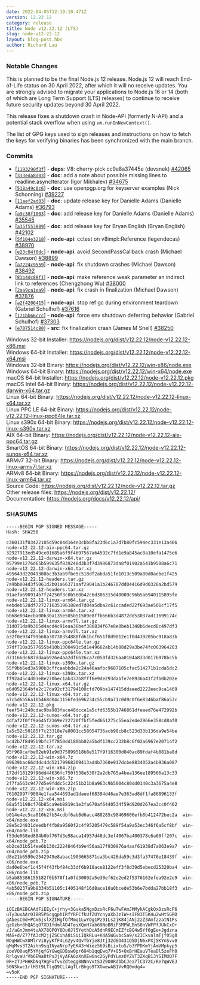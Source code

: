 ```yaml
---
date: 2022-04-05T12:19:10.471Z
version: 12.22.12
category: release
title: Node v12.22.12 (LTS)
slug: node-v12-22-12
layout: blog-post.hbs
author: Richard Lau
---
```


### Notable Changes

This is planned to be the final Node.js 12 release. Node.js 12 will
reach End-of-Life status on 30 April 2022, after which it will no
receive updates. You are strongly advised to migrate your applications
to Node.js 16 or 14 (both of which are Long Term Support (LTS) releases)
to continue to receive future security updates beyond 30 April 2022.

This release fixes a shutdown crash in Node-API (formerly N-API) and a
potential stack overflow when using `vm.runInNewContext()`.

The list of GPG keys used to sign releases and instructions on how to
fetch the keys for verifying binaries has been synchronized with the
main branch.

### Commits

- \[[`1193290f3f`](https://github.com/nodejs/node/commit/1193290f3f)] - **deps**: V8: cherry-pick cc9a8a37445e (devsnek) [#42065](https://github.com/nodejs/node/pull/42065)
- \[[`333eda8d03`](https://github.com/nodejs/node/commit/333eda8d03)] - **doc**: add a note about possible missing lines to readline.asyncIterator (Igor Mikhalev) [#34675](https://github.com/nodejs/node/pull/34675)
- \[[`518a49c0c6`](https://github.com/nodejs/node/commit/518a49c0c6)] - **doc**: use openpgp.org for keyserver examples (Nick Schonning) [#39227](https://github.com/nodejs/node/pull/39227)
- \[[`11aef2ad03`](https://github.com/nodejs/node/commit/11aef2ad03)] - **doc**: update release key for Danielle Adams (Danielle Adams) [#36793](https://github.com/nodejs/node/pull/36793)
- \[[`a9c38f1003`](https://github.com/nodejs/node/commit/a9c38f1003)] - **doc**: add release key for Danielle Adams (Danielle Adams) [#35545](https://github.com/nodejs/node/pull/35545)
- \[[`a35f553889`](https://github.com/nodejs/node/commit/a35f553889)] - **doc**: add release key for Bryan English (Bryan English) [#42102](https://github.com/nodejs/node/pull/42102)
- \[[`5f104e3218`](https://github.com/nodejs/node/commit/5f104e3218)] - **node-api**: cctest on v8impl::Reference (legendecas) [#38970](https://github.com/nodejs/node/pull/38970)
- \[[`e23c04f0dc`](https://github.com/nodejs/node/commit/e23c04f0dc)] - **node-api**: avoid SecondPassCallback crash (Michael Dawson) [#38899](https://github.com/nodejs/node/pull/38899)
- \[[`a7224c9559`](https://github.com/nodejs/node/commit/a7224c9559)] - **node-api**: fix shutdown crashes (Michael Dawson) [#38492](https://github.com/nodejs/node/pull/38492)
- \[[`81b4dc88f1`](https://github.com/nodejs/node/commit/81b4dc88f1)] - **node-api**: make reference weak parameter an indirect link to references (Chengzhong Wu) [#38000](https://github.com/nodejs/node/pull/38000)
- \[[`2aa9ca1ea9`](https://github.com/nodejs/node/commit/2aa9ca1ea9)] - **node-api**: fix crash in finalization (Michael Dawson) [#37876](https://github.com/nodejs/node/pull/37876)
- \[[`a2f4206415`](https://github.com/nodejs/node/commit/a2f4206415)] - **node-api**: stop ref gc during environment teardown (Gabriel Schulhof) [#37616](https://github.com/nodejs/node/pull/37616)
- \[[`171bb66ccc`](https://github.com/nodejs/node/commit/171bb66ccc)] - **node-api**: force env shutdown deferring behavior (Gabriel Schulhof) [#37303](https://github.com/nodejs/node/pull/37303)
- \[[`e707514c80`](https://github.com/nodejs/node/commit/e707514c80)] - **src**: fix finalization crash (James M Snell) [#38250](https://github.com/nodejs/node/pull/38250)

Windows 32-bit Installer: https://nodejs.org/dist/v12.22.12/node-v12.22.12-x86.msi \
Windows 64-bit Installer: https://nodejs.org/dist/v12.22.12/node-v12.22.12-x64.msi \
Windows 32-bit Binary: https://nodejs.org/dist/v12.22.12/win-x86/node.exe \
Windows 64-bit Binary: https://nodejs.org/dist/v12.22.12/win-x64/node.exe \
macOS 64-bit Installer: https://nodejs.org/dist/v12.22.12/node-v12.22.12.pkg \
macOS Intel 64-bit Binary: https://nodejs.org/dist/v12.22.12/node-v12.22.12-darwin-x64.tar.gz \
Linux 64-bit Binary: https://nodejs.org/dist/v12.22.12/node-v12.22.12-linux-x64.tar.xz \
Linux PPC LE 64-bit Binary: https://nodejs.org/dist/v12.22.12/node-v12.22.12-linux-ppc64le.tar.xz \
Linux s390x 64-bit Binary: https://nodejs.org/dist/v12.22.12/node-v12.22.12-linux-s390x.tar.xz \
AIX 64-bit Binary: https://nodejs.org/dist/v12.22.12/node-v12.22.12-aix-ppc64.tar.gz \
SmartOS 64-bit Binary: https://nodejs.org/dist/v12.22.12/node-v12.22.12-sunos-x64.tar.xz \
ARMv7 32-bit Binary: https://nodejs.org/dist/v12.22.12/node-v12.22.12-linux-armv7l.tar.xz \
ARMv8 64-bit Binary: https://nodejs.org/dist/v12.22.12/node-v12.22.12-linux-arm64.tar.xz \
Source Code: https://nodejs.org/dist/v12.22.12/node-v12.22.12.tar.gz \
Other release files: https://nodejs.org/dist/v12.22.12/ \
Documentation: https://nodejs.org/docs/v12.22.12/api/

### SHASUMS

```
-----BEGIN PGP SIGNED MESSAGE-----
Hash: SHA256

c360131f03422105d59c84d164e3cbb8fa23d6c1a7d7b80fc594ec331e13a466  node-v12.22.12-aix-ppc64.tar.gz
32927913ed549ce01685a6f9f4697567a64592c7fd1e9a845ac8a10efa1475e6  node-v12.22.12-darwin-x64.tar.gz
95799e1276d65b599635f839248d3b3f7d3986873da8f01902a541b9588a6c71  node-v12.22.12-darwin-x64.tar.xz
495643d22049308bc3b3ab9fbe5c518df2abda51fe1013c509a80d0aebe1f425  node-v12.22.12-headers.tar.gz
7a9bb004d3f5061d2b01a66371aaf29041a1b246707dd04416d9d0326a2bd579  node-v12.22.12-headers.tar.xz
91aefa690914b7f24250f3c0b560b42c6d306315d40009c96b5a6940115895fe  node-v12.22.12-linux-arm64.tar.gz
eebdeb528df727271635196188ed7d04a5dba2c61ccaded22f693ae501cf17f5  node-v12.22.12-linux-arm64.tar.xz
bb68e804ecba00b30a135e505b51509e8ffb666b3d4872dd53037ad11699174c  node-v12.22.12-linux-armv7l.tar.gz
31d071da9b365d4acd4c91eaa36bef386834f67e8e0beb1348b6decd8c497df3  node-v12.22.12-linux-armv7l.tar.xz
a32f0e934f99b68a30738354880fd61bcf651f8d9012e1f0d439205bc918a83b  node-v12.22.12-linux-ppc64le.tar.gz
37df710a3577655b410b1300491c5d1e49662ab14b88d29a3be74fc063964203  node-v12.22.12-linux-ppc64le.tar.xz
d73166dc687ddaab926e4aa2df6b26ca7c050fd326aa0104a833d0176978bc5b  node-v12.22.12-linux-s390x.tar.gz
55f9bb6ed3a590b3cffcaabbde2c24a46aafbc9687105cfac514271b1cda5dc2  node-v12.22.12-linux-s390x.tar.xz
ff92a45c4d03e8e270bec1ab337b8fff6e9de293dabfe7e8936a41f2fb0b202e  node-v12.22.12-linux-x64.tar.gz
e6d052364bfa2c17da92cf31794100cfd709ba147415ddaeed2222eec9ca1469  node-v12.22.12-linux-x64.tar.xz
a7c5d6b56a1bb468d04c1156fe1696234c55cb9a71c0d9c0f6e8346baf86a53c  node-v12.22.12.pkg
feef54c248cdac9ba983face48dcce1a5cfd6355b1746861dfeaed76e472992b  node-v12.22.12-sunos-x64.tar.gz
4dfaf2f0ff9a645f2169e722720ffbf5fed661275c55ea2e4e2966e358cd8af0  node-v12.22.12-sunos-x64.tar.xz
1a5c52c50185f7c23318e7e8001cc58054736acb98cb8c523d33b136da9e54be  node-v12.22.12.tar.gz
bc42b7f8495b9bfc7f7850dd180bb02a5bdf139cc232b8c6f02a6967e20714f2  node-v12.22.12.tar.xz
95f969cafbe02eb91e9d375899518b8e517f9f16300d040ac89fdaf4b881ba8d  node-v12.22.12-win-x64.7z
09639bac66d4dc4dd52179968209413ad4b7360e917dcbe8834052a4b936a087  node-v12.22.12-win-x64.zip
172df18129f96dd44636fc750f538e530f2a2db765a4bea136ee189566a13c33  node-v12.22.12-win-x86.7z
2f7fa563c9477d5e9fddc5c22451b21b8a963c9b5004c80dd0140c3a3675a4e8  node-v12.22.12-win-x86.zip
76102997f9084e1faa544693ad1daeef68394d46ae7e363ad8df1fa86896133f  node-v12.22.12-x64.msi
68a5f1198cf76b85ca9eb8819c1e3fa670af6440534f59d920d267ea3cc0f402  node-v12.22.12-x86.msi
b014e4ec5ca810b2fb54cdbf6ab8d6acc488285c98469606efb8b412472bec2a  win-x64/node.exe
28e5c24831deedbf4fb8a9560f2c4f95205479c589f54a9a53ec346f6a5cf8bf  win-x64/node.lib
f53de068ed884b0bf767d3e98aca14957d48dc3ef4067ba400378c6a60ff207c  win-x64/node_pdb.7z
eb2ce31b514ee6b130c22248464b9e456aa17f930976a4aaf61938d7a063e9a7  win-x64/node_pdb.zip
d8e21b6590e2542949e8abac1903665871ca3bc426da59c3d3fa37476e18439f  win-x86/node.exe
dad0e6bef1c45f4f43fbf84c33df6b910ace8122eff3f8d39d5ebecd25320ba4  win-x86/node.lib
b5ab85386155182f0b570f1a0fd30092a5e30ef62e2ed2f5376162efea92e2e9  win-x86/node_pdb.7z
4ab50237a9b8334b51105c1405148f16d8ace10a0bcede53b6e7bdda27bb18f3  win-x86/node_pdb.zip
-----BEGIN PGP SIGNATURE-----

iQIzBAEBCAAdFiEEyC+jrhy+3Gvka5NgxDzsRcF6uTwFAmJMMykACgkQxDzsRcF6
uTy3uxAAr0IBR5P6cggphIRfYRFCfkUfZUYcnyaXb3zIW+sIF83T5K4u2wHtSGRD
gAbesC0d+PCm5jslXZIHgfOfMmq1LwYOg1Pz91Ls2jK84jANj2zZ3AmfzzatN1Fs
qzGzb+8hQASqO7XD1fdmlAD4TesXQoH7ab69NoBRiP5MPWLBnS8nVWFPfJUkCxO+
zJ/aGnJmm4tuAX78QPOY8Du0Jl5YethDcA5dnR9ECmIZfcBQ4w5Yf6gEe+Jgdzna
MAG+d/Z77fA3cM2jjZSCihA8iSUiIQkRLu+K4A5WGvbcSa9/s2ICkvalmTjf05g8
WOqHWCwX0MlrVi8yyKfF4LG2yv4QvTbYje8Jtj32d6O431Q5DjN6xPXj5KYnSvv0
qMqMvs3T2Aihn9sqINyaNrp7yEK43+Wiez569sBiixtu5/b3YPDKmYjAmVMpkyp5
zoeVO8aqP5YMjqfGYGwqGDBsw0pr6O4b1qqEwq7V+O5+OxBrHEauVTeaDl5zeFh0
RrlgvaUrVb6EWa8tPsJjVyAFA6zXnXEw6nc2GyPdYLmzOYZVT3ZXqB13YSIMUQ7F
0R+zTJPHHKbNq7HgFxfvvZdtegg8NNnVxtS3Z9O0RdbbCJea7lC372C/Re7qWVEJ
50NSkwc1rlHSt9LTlgQ9CLlAgTLrBhgo9TXGwewAB1VvRQ0mdg4=
=v5oK
-----END PGP SIGNATURE-----

```

